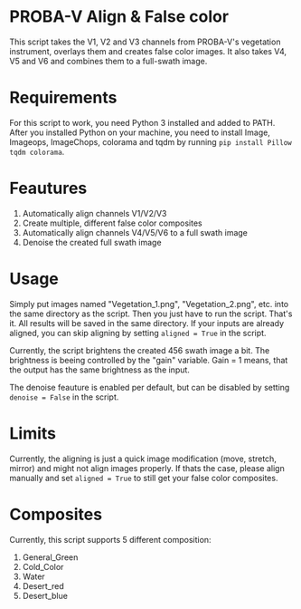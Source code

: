 # PROBA-V Align & False color
This script takes the V1, V2 and V3 channels from PROBA-V's vegetation instrument, overlays them and creates false color images.
It also takes V4, V5 and V6 and combines them to a full-swath image.

# Requirements
For this script to work, you need Python 3 installed and added to PATH. 
After you installed Python on your machine, you need to install Image, Imageops, ImageChops, colorama and tqdm by running
`pip install Pillow tqdm colorama`.

# Feautures
1. Automatically align channels V1/V2/V3
2. Create multiple, different false color composites
3. Automatically align channels V4/V5/V6 to a full swath image
4. Denoise the created full swath image

# Usage
Simply put images named "Vegetation_1.png", "Vegetation_2.png", etc. into the same directory as the script.
Then you just have to run the script. That's it. All results will be saved in the same directory. 
If your inputs are already aligned, you can skip aligning by setting `aligned = True` in the script.

Currently, the script brightens the created 456 swath image a bit. The brightness is beeing controlled by the "gain" variable. 
Gain = 1 means, that the output has the same brightness as the input.

The denoise feauture is enabled per default, but can be disabled by setting `denoise = False` in the script.

# Limits
Currently, the aligning is just a quick image modification (move, stretch, mirror) and might not align images properly. 
If thats the case, please align manually and set `aligned = True` to still get your false color composites.

# Composites
Currently, this script supports 5 different composition:
1. General_Green
2. Cold_Color
3. Water
4. Desert_red
5. Desert_blue

